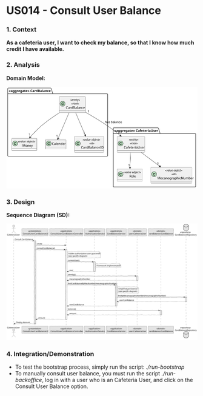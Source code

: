 # US014 - Consult User Balance

### 1. Context

**As a cafeteria user, I want to check my balance, so that I know how much credit I have available.**

### 2. Analysis

**Domain Model:**

![Domain Model](svg/domain-model.svg "Domain Model")

### 3. Design

**Sequence Diagram (SD):**

  ![Sequence Diagram](svg/sequence-diagram.svg "A Sequence Diagram")

### 4. Integration/Demonstration

- To test the bootstrap process, simply run the script: *./run-bootstrap*
- To manually consult user balance, you must run the script *./run-backoffice*, log in with a user who is an Cafeteria User,
and click on the Consult User Balance option.
